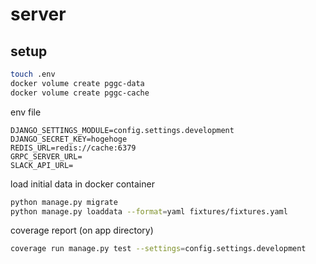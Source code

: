 # server

## setup

```sh
touch .env
docker volume create pggc-data
docker volume create pggc-cache
```

env file
```
DJANGO_SETTINGS_MODULE=config.settings.development
DJANGO_SECRET_KEY=hogehoge
REDIS_URL=redis://cache:6379
GRPC_SERVER_URL=
SLACK_API_URL=
```

load initial data in docker container
```sh
python manage.py migrate
python manage.py loaddata --format=yaml fixtures/fixtures.yaml
```

coverage report (on app directory)
```sh
coverage run manage.py test --settings=config.settings.development
```